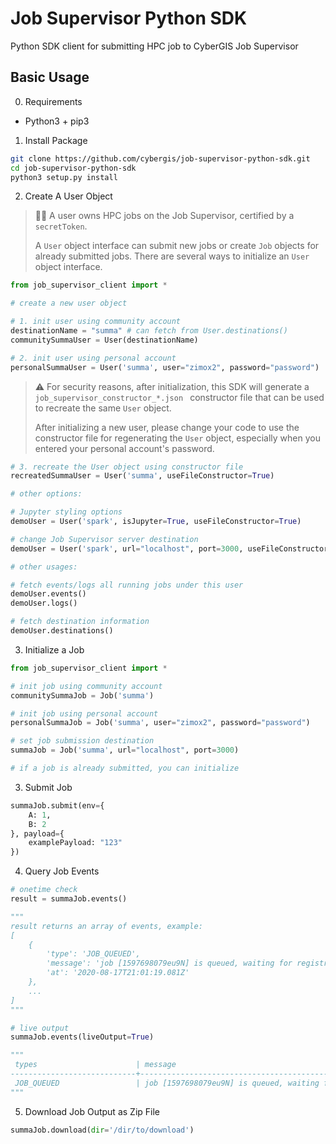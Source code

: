 # Job Supervisor Python SDK
Python SDK client for submitting HPC job to CyberGIS Job Supervisor

## Basic Usage
0. Requirements
- Python3 + pip3

1. Install Package
```bash
git clone https://github.com/cybergis/job-supervisor-python-sdk.git
cd job-supervisor-python-sdk
python3 setup.py install
```

2. Create A User Object

> 👩‍💻 A user owns HPC jobs on the Job Supervisor, certified by a `secretToken`. 
> 
> A `User` object interface can submit new jobs or create `Job` objects for already submitted jobs. There are several ways to initialize an `User` object interface. 
```python
from job_supervisor_client import *

# create a new user object

# 1. init user using community account
destinationName = "summa" # can fetch from User.destinations()
communitySummaUser = User(destinationName)

# 2. init user using personal account
personalSummaUser = User('summa', user="zimox2", password="password")
```
> ⚠️ For security reasons, after initialization, this SDK will generate a `job_supervisor_constructor_*.json ` constructor file that can be used to recreate the same `User` object. 
> 
> After initializing a new user, please change your code to use the constructor file for regenerating the `User` object, especially when you entered your personal account's password. 

```python
# 3. recreate the User object using constructor file
recreatedSummaUser = User('summa', useFileConstructor=True)
```

```python
# other options:

# Jupyter styling options
demoUser = User('spark', isJupyter=True, useFileConstructor=True)

# change Job Supervisor server destination
demoUser = User('spark', url="localhost", port=3000, useFileConstructor=True)

# other usages:

# fetch events/logs all running jobs under this user
demoUser.events()
demoUser.logs()

# fetch destination information
demoUser.destinations()
```

3. Initialize a Job
```python
from job_supervisor_client import *

# init job using community account
communitySummaJob = Job('summa')

# init job using personal account
personalSummaJob = Job('summa', user="zimox2", password="password")

# set job submission destination
summaJob = Job('summa', url="localhost", port=3000)

# if a job is already submitted, you can initialize 
```

3. Submit Job
```python
summaJob.submit(env={
    A: 1,
    B: 2
}, payload={
    examplePayload: "123"
})
```

4. Query Job Events
```python
# onetime check
result = summaJob.events()

"""
result returns an array of events, example:
[
	{
		'type': 'JOB_QUEUED',
		'message': 'job [1597698079eu9N] is queued, waiting for registration',
		'at': '2020-08-17T21:01:19.081Z'
	},
    ...
]
"""

# live output
summaJob.events(liveOutput=True)

"""
 types                      | message                                                                            | time
----------------------------+------------------------------------------------------------------------------------+--------------------------
 JOB_QUEUED                 | job [1597698079eu9N] is queued, waiting for registration                           | 2020-08-17T21:01:19.081Z
"""
```

5. Download Job Output as Zip File
```python
summaJob.download(dir='/dir/to/download')
```